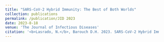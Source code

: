 ```yaml
---
title: "SARS-CoV-2 Hybrid Immunity: The Best of Both Worlds"
collection: publications
permalink: /publication/JID 2023
date: 2023-8-18
venue: 'The Journal of Infectious Diseases'
citation: '<b>Lasrado, N.</b>, Barouch D.H. 2023. SARS-CoV-2 Hybrid Immunity: The Best of Both Worlds. The Journal of Infectious Diseases. <a href="https://academic.oup.com/jid/article/228/10/1311/7245175">https://academic.oup.com/jid/article/228/10/1311/7245175</a>'
---
```


